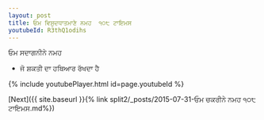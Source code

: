 ```yaml
---
layout: post
title: ਓਮ ਵਿਸ਼ੁਦਧਾਤਮਾਣੇ ਨਮਹ  ੧੦੮ ਟਾਇਮਸ
youtubeId: R3thQ1odihs
---
```

 
 
 ਓਮ ਸਦਾਗਨੀਨੇ ਨਮਹ  
 
 -  ਜੋ ਸ਼ਕਤੀ ਦਾ ਹਥਿਆਰ ਰੱਖਦਾ ਹੈ 
 
  
 
  
 
 
 
 
 
 


{% include youtubePlayer.html id=page.youtubeId %}
 
[Next]({{ site.baseurl }}{% link  split2/_posts/2015-07-31-ਓਮ ਚਕਰੀਨੇ ਨਮਹ ੧੦੮ ਟਾਇਮਸ.md%})
 
